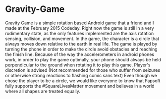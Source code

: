 # Gravity-Game
Gravity Game is a simple rotation based Android game that a friend and I made at the February 2015 Codeday.
Right now the game is still in a very rudimentary state, as the only features implemented are the axis rotation sensing, 
collision, and movement. In the game, the character is a circle that always moves down relative to the earth in real life. 
The game is played by turning the phone in order to make the circle avoid obstacles and reaching the finish line. Because of the way the accelerometers in android phones work, in order to play the game optimally, your phone should always be held perpendicular to the ground when rotating it to play this game.
Player's discretion is advised (Not recommended for those who suffer from seizures or otherwise strong reactions to flashing comic sans text)
Even though we chose the player to be a circle, we would like everyone to know that Fapsoft fully supports the #SquareLivesMatter movement and believes in a world where all shapes are treated equally.
